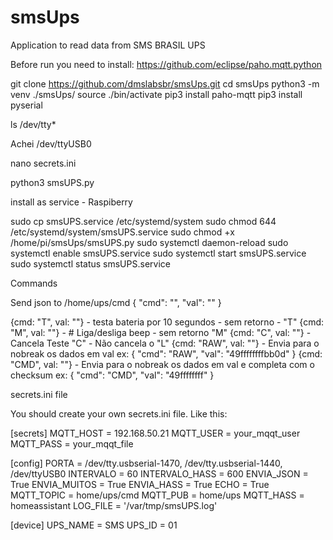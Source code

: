 # smsUps
Application to read data from SMS BRASIL UPS


Before run you need to install:
   https://github.com/eclipse/paho.mqtt.python 


git clone https://github.com/dmslabsbr/smsUps.git
cd smsUps
python3 -m venv ./smsUps/
source ./bin/activate
pip3 install paho-mqtt
pip3 install pyserial


ls /dev/tty*

Achei /dev/ttyUSB0


nano secrets.ini

python3 smsUPS.py


install as service - Raspiberry

sudo cp smsUPS.service /etc/systemd/system
sudo chmod 644 /etc/systemd/system/smsUPS.service
sudo chmod +x /home/pi/smsUps/smsUPS.py
sudo systemctl daemon-reload
sudo systemctl enable smsUPS.service
sudo systemctl start smsUPS.service
sudo systemctl status smsUPS.service



Commands

Send json to /home/ups/cmd
{
   "cmd": "",
   "val": ""
}

{cmd: "T", val: ""}  - testa bateria por 10 segundos - sem retorno  - "T"
{cmd: "M", val: ""}  - # Liga/desliga beep   - sem retorno  "M"
{cmd: "C", val: ""} - Cancela Teste "C"  - Não cancela o "L"
{cmd: "RAW", val: ""} - Envia para o nobreak os dados em val
   ex: {
         "cmd": "RAW",
         "val": "49ffffffffbb0d"
       }
{cmd: "CMD", val: ""} - Envia para o nobreak os dados em val e completa com o checksum
   ex: {
         "cmd": "CMD",
         "val": "49ffffffff"
       }



secrets.ini file

You should create your own secrets.ini file. Like this:

[secrets]
MQTT_HOST = 192.168.50.21
MQTT_USER = your_mqqt_user
MQTT_PASS = your_mqqt_file

[config]
PORTA = /dev/tty.usbserial-1470, /dev/tty.usbserial-1440, /dev/ttyUSB0
INTERVALO = 60
INTERVALO_HASS = 600
ENVIA_JSON = True
ENVIA_MUITOS = True
ENVIA_HASS = True
ECHO = True
MQTT_TOPIC = home/ups/cmd
MQTT_PUB = home/ups
MQTT_HASS = homeassistant
LOG_FILE = '/var/tmp/smsUPS.log'


[device]
UPS_NAME = SMS
UPS_ID = 01